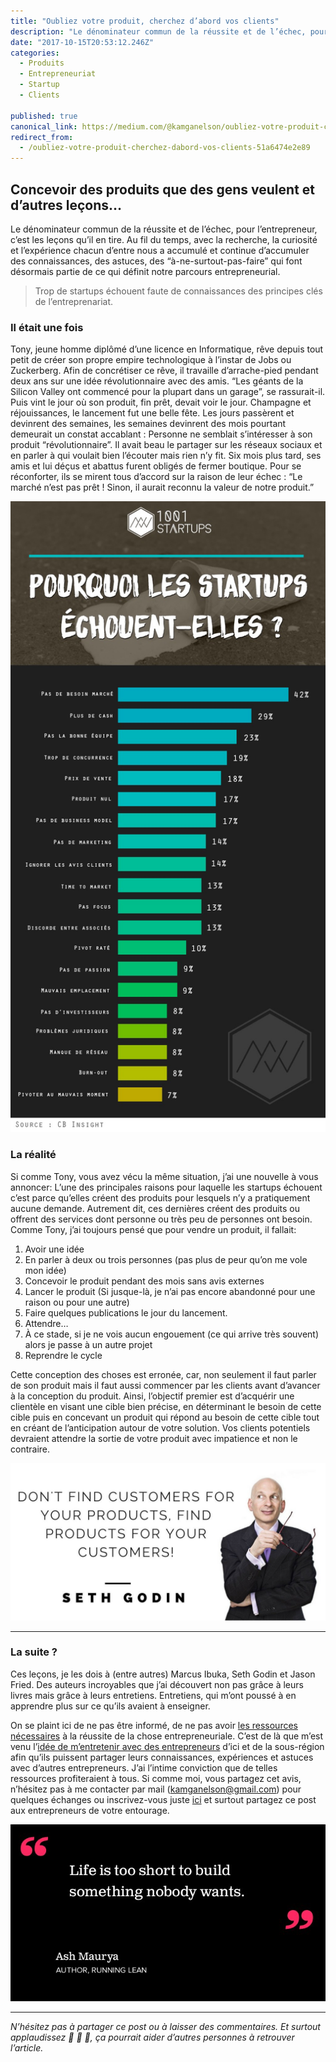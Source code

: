 ```yaml
---
title: "Oubliez votre produit, cherchez d’abord vos clients"
description: "Le dénominateur commun de la réussite et de l’échec, pour l’entrepreneur, c’est les leçons qu’il en tire. Au fil du temps, avec la recherche, la curiosité et l’expérience chacun d’entre nous a…"
date: "2017-10-15T20:53:12.246Z"
categories: 
  - Produits
  - Entrepreneuriat
  - Startup
  - Clients

published: true
canonical_link: https://medium.com/@kamganelson/oubliez-votre-produit-cherchez-dabord-vos-clients-51a6474e2e89
redirect_from:
  - /oubliez-votre-produit-cherchez-dabord-vos-clients-51a6474e2e89
---
```


## Concevoir des produits que des gens veulent et d’autres leçons…

Le dénominateur commun de la réussite et de l’échec, pour l’entrepreneur, c’est les leçons qu’il en tire. Au fil du temps, avec la recherche, la curiosité et l’expérience chacun d’entre nous a accumulé et continue d’accumuler des connaissances, des astuces, des “à-ne-surtout-pas-faire” qui font désormais partie de ce qui définit notre parcours entrepreneurial.

> Trop de startups échouent faute de connaissances des principes clés de l’entreprenariat.

### Il était une fois

Tony, jeune homme diplômé d’une licence en Informatique, rêve depuis tout petit de créer son propre empire technologique à l’instar de Jobs ou Zuckerberg. Afin de concrétiser ce rêve, il travaille d’arrache-pied pendant deux ans sur une idée révolutionnaire avec des amis. “Les géants de la Silicon Valley ont commencé pour la plupart dans un garage”, se rassurait-il. Puis vint le jour où son produit, fin prêt, devait voir le jour. Champagne et réjouissances, le lancement fut une belle fête. Les jours passèrent et devinrent des semaines, les semaines devinrent des mois pourtant demeurait un constat accablant : Personne ne semblait s’intéresser à son produit “révolutionnaire”. Il avait beau le partager sur les réseaux sociaux et en parler à qui voulait bien l’écouter mais rien n’y fit. Six mois plus tard, ses amis et lui déçus et abattus furent obligés de fermer boutique. Pour se réconforter, ils se mirent tous d’accord sur la raison de leur échec : “Le marché n’est pas prêt ! Sinon, il aurait reconnu la valeur de notre produit.”

![Source: [1001Startups](http://1001startups.fr/startup-causes-principales-echec/)](./asset-1.jpeg)

### La réalité

Si comme Tony, vous avez vécu la même situation, j’ai une nouvelle à vous annoncer: L’une des principales raisons pour laquelle les startups échouent c’est parce qu’elles créent des produits pour lesquels n’y a pratiquement aucune demande. Autrement dit, ces dernières créent des produits ou offrent des services dont personne ou très peu de personnes ont besoin. Comme Tony, j’ai toujours pensé que pour vendre un produit, il fallait:

1.  Avoir une idée
2.  En parler à deux ou trois personnes (pas plus de peur qu’on me vole mon idée)
3.  Concevoir le produit pendant des mois sans avis externes
4.  Lancer le produit (Si jusque-là, je n’ai pas encore abandonné pour une raison ou pour une autre)
5.  Faire quelques publications le jour du lancement.
6.  Attendre…
7.  À ce stade, si je ne vois aucun engouement (ce qui arrive très souvent) alors je passe à un autre projet
8.  Reprendre le cycle

Cette conception des choses est erronée, car, non seulement il faut parler de son produit mais il faut aussi commencer par les clients avant d’avancer à la conception du produit. Ainsi, l’objectif premier est d’acquérir une clientèle en visant une cible bien précise, en déterminant le besoin de cette cible puis en concevant un produit qui répond au besoin de cette cible tout en créant de l’anticipation autour de votre solution. Vos clients potentiels devraient attendre la sortie de votre produit avec impatience et non le contraire.

![Ne cherchez pas de clients pour vos produits, recherchez des produits pour vos clients. — Seth Godin](./asset-2.jpeg)

---

### La suite ?

Ces leçons, je les dois à (entre autres) Marcus Ibuka, Seth Godin et Jason Fried. Des auteurs incroyables que j’ai découvert non pas grâce à leurs livres mais grâce à leurs entretiens. Entretiens, qui m’ont poussé à en apprendre plus sur ce qu’ils avaient à enseigner.

On se plaint ici de ne pas être informé, de ne pas avoir [les ressources nécessaires](http://wasexo.surge.sh) à la réussite de la chose entrepreneuriale. C’est de là que m’est venu l’[idée de m’entretenir avec des entrepreneurs](http://wasexo.surge.sh) d’ici et de la sous-région afin qu’ils puissent partager leurs connaissances, expériences et astuces avec d’autres entrepreneurs. J’ai l’intime conviction que de telles ressources profiteraient à tous. Si comme moi, vous partagez cet avis, n’hésitez pas à me contacter par mail ([kamganelson@gmail.com](mailto:kamganelson@gmail.com)) pour quelques échanges ou inscrivez-vous juste [ici](http://wasexo.surge.sh) et surtout partagez ce post aux entrepreneurs de votre entourage.

![La vie est trop courte pour faire quelque chose dont personne ne veut. — Ash Maurya](./asset-3.jpeg)

---

_N’hésitez pas à partager ce post ou à laisser des commentaires. Et surtout applaudissez 👏 👏 👏, ça pourrait aider d’autres personnes à retrouver l’article._
